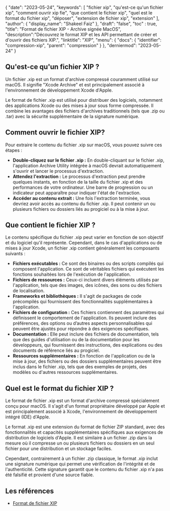 {
"date": "2023-05-24",
  "keywords": [
"fichier xip",
"qu'est-ce qu'un fichier xip",
"comment ouvrir xip fie",
"que contient le fichier xip",
"quel est le format du fichier xip",
"déposer",
"extension de fichier xip",
"extension"
],
  "author": {
"display_name": "Shakeel Faiz"
},
"draft": "false",
"toc" : true,
"title": "Format de fichier XIP - Archive signée MacOS",
  "description":"Découvrez le format XIP et les API permettant de créer et d'ouvrir des fichiers XIP.",
"linktitle": "XIP",
  "menu": {
    "docs": {
      "identifier": "compression-xip",
"parent": "compression"
}
},
"derniermod": "2023-05-24"
}

## Qu'est-ce qu'un fichier XIP ?

Un fichier .xip est un format d'archive compressé couramment utilisé sur macOS. Il signifie "Xcode Archive" et est principalement associé à l'environnement de développement Xcode d'Apple.

Le format de fichier .xip est utilisé pour distribuer des logiciels, notamment des applications Xcode ou des mises à jour sous forme compressée. Il combine les avantages des fichiers d'archives traditionnels (tels que .zip ou .tar) avec la sécurité supplémentaire de la signature numérique.

## Comment ouvrir le fichier XIP?

Pour extraire le contenu du fichier .xip sur macOS, vous pouvez suivre ces étapes :

- **Double-cliquez sur le fichier .xip :** En double-cliquant sur le fichier .xip, l'application Archive Utility intégrée à macOS devrait automatiquement s'ouvrir et lancer le processus d'extraction.
- **Attendez l'extraction :** Le processus d'extraction peut prendre quelques instants, en fonction de la taille du fichier .xip et des performances de votre ordinateur. Une barre de progression ou un indicateur peut apparaître pour indiquer l'état de l'extraction.
- **Accéder au contenu extrait :** Une fois l'extraction terminée, vous devriez avoir accès au contenu du fichier .xip. Il peut contenir un ou plusieurs fichiers ou dossiers liés au progiciel ou à la mise à jour.

## Que contient le fichier XIP ?

Le contenu spécifique du fichier .xip peut varier en fonction de son objectif et du logiciel qu'il représente. Cependant, dans le cas d'applications ou de mises à jour Xcode, un fichier .xip contient généralement les composants suivants :

- **Fichiers exécutables :** Ce sont des binaires ou des scripts compilés qui composent l'application. Ce sont de véritables fichiers qui exécutent les fonctions souhaitées lors de l'exécution de l'application.
- **Fichiers de ressources :** Ceux-ci incluent divers éléments utilisés par l'application, tels que des images, des icônes, des sons ou des fichiers de localisation.
- **Frameworks et bibliothèques :** Il s'agit de packages de code précompilés qui fournissent des fonctionnalités supplémentaires à l'application.
- **Fichiers de configuration :** Ces fichiers contiennent des paramètres qui définissent le comportement de l'application. Ils peuvent inclure des préférences, des options ou d’autres aspects personnalisables qui peuvent être ajustés pour répondre à des exigences spécifiques.
- **Documentation :** Elle peut inclure des fichiers de documentation, tels que des guides d'utilisation ou de la documentation pour les développeurs, qui fournissent des instructions, des explications ou des documents de référence liés au progiciel.
- **Ressources supplémentaires :** En fonction de l'application ou de la mise à jour, des fichiers ou des dossiers supplémentaires peuvent être inclus dans le fichier .xip, tels que des exemples de projets, des modèles ou d'autres ressources supplémentaires.

## Quel est le format du fichier XIP ?

Le format de fichier .xip est un format d'archive compressé spécialement conçu pour macOS. Il s'agit d'un format propriétaire développé par Apple et est principalement associé à Xcode, l'environnement de développement intégré (IDE) d'Apple.

Le format .xip est une extension du format de fichier ZIP standard, avec des fonctionnalités et capacités supplémentaires spécifiques aux exigences de distribution de logiciels d'Apple. Il est similaire à un fichier .zip dans la mesure où il compresse un ou plusieurs fichiers ou dossiers en un seul fichier pour une distribution et un stockage faciles.

Cependant, contrairement à un fichier .zip classique, le format .xip inclut une signature numérique qui permet une vérification de l'intégrité et de l'authenticité. Cette signature garantit que le contenu du fichier .xip n'a pas été falsifié et provient d'une source fiable.

## Les références
* [Format de fichier XIP](https://en.wikipedia.org/wiki/.XIP)

